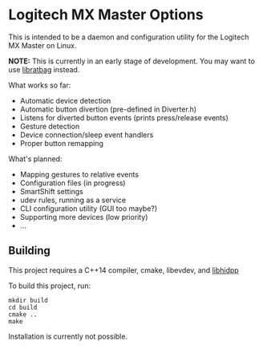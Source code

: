 # Logitech MX Master Options

This is intended to be a daemon and configuration utility for the Logitech MX Master on Linux.


**NOTE:** This is currently in an early stage of development. You may want to use [libratbag](https://github.com/libratbag/libratbag) instead.

What works so far:

* Automatic device detection
* Automatic button divertion (pre-defined in Diverter.h)
* Listens for diverted button events (prints press/release events)
* Gesture detection
* Device connection/sleep event handlers
* Proper button remapping

What's planned:

* Mapping gestures to relative events
* Configuration files (in progress)
* SmartShift settings
* udev rules, running as a service
* CLI configuration utility (GUI too maybe?)
* Supporting more devices (low priority)
* ...

## Building

This project requires a C++14 compiler, cmake, libevdev, and [libhidpp](https://github.com/cvuchener/hidpp)

To build this project, run:

```
mkdir build
cd build
cmake ..
make
```

Installation is currently not possible.
